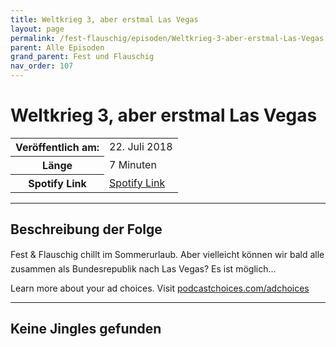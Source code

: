 ```yaml
---
title: Weltkrieg 3, aber erstmal Las Vegas
layout: page
permalink: /fest-flauschig/episoden/Weltkrieg-3-aber-erstmal-Las-Vegas
parent: Alle Episoden
grand_parent: Fest und Flauschig
nav_order: 107
---
```


# Weltkrieg 3, aber erstmal Las Vegas
<table class="resp-table dcf-table dcf-table-responsive dcf-table-bordered dcf-table-striped dcf-w-100%">
                    <tbody>
                        <tr>
                            <th scope="row">Veröffentlich am:</th>
                            <td data-label="Veröffentlich am:">22. Juli 2018</td>
                        </tr>
                        <tr>
                            <th scope="row">Länge </th>
                            <td data-label="Länge ">7 Minuten</td>
                        </tr><tr>
                                <th scope="row">Spotify Link</th>
                                <td data-label="Spotify Link"><a href="https://open.spotify.com/episode/6KJGQaIEQCRqhKN7LbyMAc">Spotify Link</a></td>
                            </tr></tbody>
                </table>

***

## Beschreibung der Folge

<div>
Fest &amp; Flauschig chillt im Sommerurlaub. Aber vielleicht können wir bald alle zusammen als Bundesrepublik nach Las Vegas? Es ist möglich...<p> </p><p>Learn more about your ad choices. Visit <a href="https://podcastchoices.com/adchoices">podcastchoices.com/adchoices</a></p>  
</div>

***

## Keine Jingles gefunden